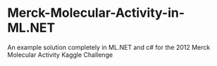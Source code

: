 # Merck-Molecular-Activity-in-ML.NET
 An example solution completely in ML.NET and c# for the 2012 Merck Molecular Activity Kaggle Challenge
